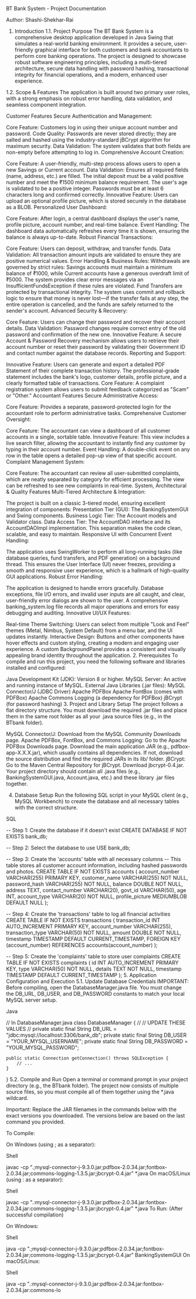 BT Bank System - Project Documentation

Author: Shashi-Shekhar-Rai

1. Introduction
1.1. Project Purpose
The BT Bank System is a comprehensive desktop application developed in Java Swing that simulates a real-world banking environment. It provides a secure, user-friendly graphical interface for both customers and bank accountants to perform core banking operations. The project is designed to showcase robust software engineering principles, including a multi-tiered architecture, secure data handling with password hashing, transactional integrity for financial operations, and a modern, enhanced user experience.

1.2. Scope & Features
The application is built around two primary user roles, with a strong emphasis on robust error handling, data validation, and seamless component integration.

Customer Features
Secure Authentication and Management:

Core Feature: Customers log in using their unique account number and password.
Code Quality: Passwords are never stored directly; they are salted and hashed using the industry-standard jBCrypt algorithm for maximum security.
Data Validation: The system validates that both fields are non-empty before attempting to log in.
Comprehensive Account Creation:

Core Feature: A user-friendly, multi-step process allows users to open a new Savings or Current account.
Data Validation:
Ensures all required fields (name, address, etc.) are filled.
The initial deposit must be a valid positive number and meet the ₹1500 minimum balance requirement.
The user's age is validated to be a positive integer.
Passwords must be at least 6 characters long and confirmed correctly.
Innovative Feature: Users can upload an optional profile picture, which is stored securely in the database as a BLOB.
Personalized User Dashboard:

Core Feature: After login, a central dashboard displays the user's name, profile picture, account number, and real-time balance.
Event Handling: The dashboard data automatically refreshes every time it is shown, ensuring the balance is always up-to-date.
Robust Financial Transactions:

Core Feature: Users can deposit, withdraw, and transfer funds.
Data Validation: All transaction amount inputs are validated to ensure they are positive numerical values.
Error Handling & Business Rules:
Withdrawals are governed by strict rules: Savings accounts must maintain a minimum balance of ₹1000, while Current accounts have a generous overdraft limit of ₹5000. The system provides clear error messages via an InsufficientFundsException if these rules are violated.
Fund Transfers are protected by transactional integrity. The system uses commit and rollback logic to ensure that money is never lost—if the transfer fails at any step, the entire operation is cancelled, and the funds are safely returned to the sender's account.
Advanced Security & Recovery:

Core Feature: Users can change their password and recover their account details.
Data Validation: Password changes require correct entry of the old password and confirmation of the new one.
Innovative Feature: A secure Account & Password Recovery mechanism allows users to retrieve their account number or reset their password by validating their Government ID and contact number against the database records.
Reporting and Support:

Innovative Feature: Users can generate and export a detailed PDF Statement of their complete transaction history. The professional-grade statement includes the bank's logo, customer details, profile picture, and a clearly formatted table of transactions.
Core Feature: A complaint registration system allows users to submit feedback categorized as "Scam" or "Other."
Accountant Features
Secure Administrative Access:

Core Feature: Provides a separate, password-protected login for the accountant role to perform administrative tasks.
Comprehensive Customer Oversight:

Core Feature: The accountant can view a dashboard of all customer accounts in a single, sortable table.
Innovative Feature: This view includes a live search filter, allowing the accountant to instantly find any customer by typing in their account number.
Event Handling: A double-click event on any row in the table opens a detailed pop-up view of that specific account.
Complaint Management System:

Core Feature: The accountant can review all user-submitted complaints, which are neatly separated by category for efficient processing. The view can be refreshed to see new complaints in real-time.
System, Architectural & Quality Features
Multi-Tiered Architecture & Integration:

The project is built on a classic 3-tiered model, ensuring excellent integration of components:
Presentation Tier (GUI): The BankingSystemGUI and Swing components.
Business Logic Tier: The Account models and Validator class.
Data Access Tier: The AccountDAO interface and its AccountDAOImpl implementation.
This separation makes the code clean, scalable, and easy to maintain.
Responsive UI with Concurrent Event Handling:

The application uses SwingWorker to perform all long-running tasks (like database queries, fund transfers, and PDF generation) on a background thread.
This ensures the User Interface (UI) never freezes, providing a smooth and responsive user experience, which is a hallmark of high-quality GUI applications.
Robust Error Handling:

The application is designed to handle errors gracefully. Database exceptions, file I/O errors, and invalid user inputs are all caught, and clear, user-friendly error dialogs are shown to the user.
A comprehensive banking_system.log file records all major operations and errors for easy debugging and auditing.
Innovative UI/UX Features:

Real-time Theme Switching: Users can select from multiple "Look and Feel" themes (Metal, Nimbus, System Default) from a menu bar, and the UI updates instantly.
Interactive Design: Buttons and other components have hover effects and custom styling, creating a modern and engaging user experience.
A custom BackgroundPanel provides a consistent and visually appealing brand identity throughout the application.
2. Prerequisites
To compile and run this project, you need the following software and libraries installed and configured:

Java Development Kit (JDK): Version 8 or higher.
MySQL Server: An active and running instance of MySQL.
External Java Libraries (.jar files):
MySQL Connector/J (JDBC Driver)
Apache PDFBox
Apache FontBox (comes with PDFBox)
Apache Commons Logging (a dependency for PDFBox)
jBCrypt (for password hashing)
3. Project and Library Setup
The project follows a flat directory structure. You must download the required .jar files and place them in the same root folder as all your .java source files (e.g., in the BTbank folder).

MySQL Connector/J: Download from the MySQL Community Downloads page.
Apache PDFBox, FontBox, and Commons Logging:
Go to the Apache PDFBox Downloads page.
Download the main application JAR (e.g., pdfbox-app-X.X.X.jar), which usually contains all dependencies. If not, download the source distribution and find the required JARs in its lib/ folder.
jBCrypt:
Go to the Maven Central Repository for jBCrypt.
Download jbcrypt-0.4.jar.
Your project directory should contain all .java files (e.g., BankingSystemGUI.java, Account.java, etc.) and these library .jar files together.

4. Database Setup
Run the following SQL script in your MySQL client (e.g., MySQL Workbench) to create the database and all necessary tables with the correct structure.

SQL

-- Step 1: Create the database if it doesn't exist
CREATE DATABASE IF NOT EXISTS bank_db;

-- Step 2: Select the database to use
USE bank_db;

-- Step 3: Create the 'accounts' table with all necessary columns
-- This table stores all customer account information, including hashed passwords and photos.
CREATE TABLE IF NOT EXISTS accounts (
    account_number VARCHAR(255) PRIMARY KEY,
    customer_name VARCHAR(255) NOT NULL,
    password_hash VARCHAR(255) NOT NULL,
    balance DOUBLE NOT NULL,
    address TEXT,
    contact_number VARCHAR(20),
    govt_id VARCHAR(50),
    age INT,
    account_type VARCHAR(20) NOT NULL,
    profile_picture MEDIUMBLOB DEFAULT NULL
);

-- Step 4: Create the 'transactions' table to log all financial activities
CREATE TABLE IF NOT EXISTS transactions (
    transaction_id INT AUTO_INCREMENT PRIMARY KEY,
    account_number VARCHAR(255),
    transaction_type VARCHAR(50) NOT NULL,
    amount DOUBLE NOT NULL,
    timestamp TIMESTAMP DEFAULT CURRENT_TIMESTAMP,
    FOREIGN KEY (account_number) REFERENCES accounts(account_number)
);

-- Step 5: Create the 'complaints' table to store user complaints
CREATE TABLE IF NOT EXISTS complaints (
    id INT AUTO_INCREMENT PRIMARY KEY,
    type VARCHAR(50) NOT NULL,
    details TEXT NOT NULL,
    timestamp TIMESTAMP DEFAULT CURRENT_TIMESTAMP
);
5. Application Configuration and Execution
5.1. Update Database Credentials
IMPORTANT: Before compiling, open the DatabaseManager.java file. You must change the DB_URL, DB_USER, and DB_PASSWORD constants to match your local MySQL server setup.

Java

// In DatabaseManager.java
class DatabaseManager {
    //
    // UPDATE THESE VALUES
    //
    private static final String DB_URL = "jdbc:mysql://localhost:3306/bank_db";
    private static final String DB_USER = "YOUR_MYSQL_USERNAME";
    private static final String DB_PASSWORD = "YOUR_MYSQL_PASSWORD";

    public static Connection getConnection() throws SQLException {
        // ...
    }
}
5.2. Compile and Run
Open a terminal or command prompt in your project directory (e.g., the BTbank folder). The project now consists of multiple source files, so you must compile all of them together using the *.java wildcard.

Important: Replace the JAR filenames in the commands below with the exact versions you downloaded. The versions below are based on the last command you provided.

To Compile:

On Windows (using ; as a separator):

Shell

javac -cp ".;mysql-connector-j-9.3.0.jar;pdfbox-2.0.34.jar;fontbox-2.0.34.jar;commons-logging-1.3.5.jar;jbcrypt-0.4.jar" *.java
On macOS/Linux (using : as a separator):

Shell

javac -cp ".:mysql-connector-j-9.3.0.jar:pdfbox-2.0.34.jar:fontbox-2.0.34.jar:commons-logging-1.3.5.jar:jbcrypt-0.4.jar" *.java
To Run: (After successful compilation)

On Windows:

Shell

java -cp ".;mysql-connector-j-9.3.0.jar;pdfbox-2.0.34.jar;fontbox-2.0.34.jar;commons-logging-1.3.5.jar;jbcrypt-0.4.jar" BankingSystemGUI
On macOS/Linux:

Shell

java -cp ".:mysql-connector-j-9.3.0.jar:pdfbox-2.0.34.jar:fontbox-2.0.34.jar:commons-lo

